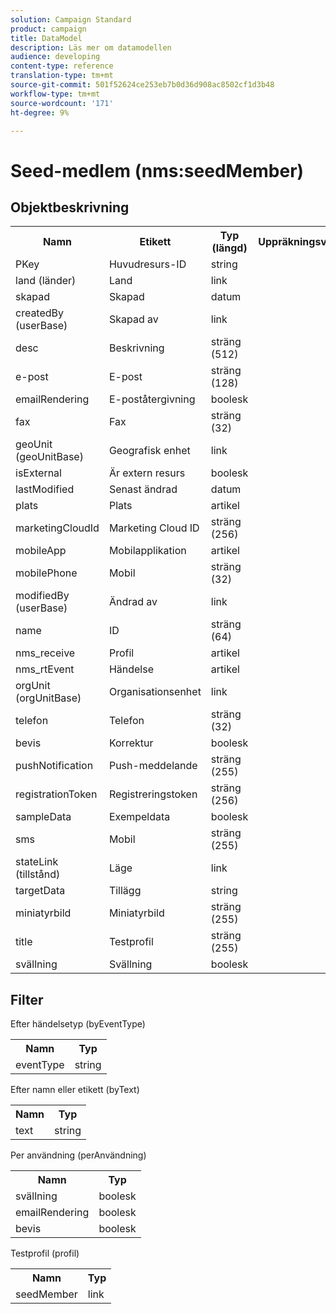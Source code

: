 ```yaml
---
solution: Campaign Standard
product: campaign
title: DataModel
description: Läs mer om datamodellen
audience: developing
content-type: reference
translation-type: tm+mt
source-git-commit: 501f52624ce253eb7b0d36d908ac8502cf1d3b48
workflow-type: tm+mt
source-wordcount: '171'
ht-degree: 9%

---
```



# Seed-medlem (nms:seedMember)

## Objektbeskrivning

<table>
               <tr>
                  <th>Namn</th>
                  <th>Etikett</th>
                  <th>Typ (längd)</th>
                  <th>Uppräkningsvärden</th>
               </tr>
               <tr>
                  <td>PKey</td>
                  <td>Huvudresurs-ID</td>
                  <td>string </td>
                  <td> </td>
               </tr>
               <tr>
                  <td>land (länder)</td>
                  <td>Land</td>
                  <td>link </td>
                  <td> </td>
               </tr>
               <tr>
                  <td>skapad</td>
                  <td>Skapad</td>
                  <td>datum </td>
                  <td> </td>
               </tr>
               <tr>
                  <td>createdBy (userBase)</td>
                  <td>Skapad av</td>
                  <td>link </td>
                  <td> </td>
               </tr>
               <tr>
                  <td>desc</td>
                  <td>Beskrivning</td>
                  <td>sträng (512)</td>
                  <td> </td>
               </tr>
               <tr>
                  <td>e-post</td>
                  <td>E-post</td>
                  <td>sträng (128)</td>
                  <td> </td>
               </tr>
               <tr>
                  <td>emailRendering</td>
                  <td>E-poståtergivning</td>
                  <td>boolesk </td>
                  <td> </td>
               </tr>
               <tr>
                  <td>fax</td>
                  <td>Fax</td>
                  <td>sträng (32)</td>
                  <td> </td>
               </tr>
               <tr>
                  <td>geoUnit (geoUnitBase)</td>
                  <td>Geografisk enhet</td>
                  <td>link </td>
                  <td> </td>
               </tr>
               <tr>
                  <td>isExternal</td>
                  <td>Är extern resurs</td>
                  <td>boolesk </td>
                  <td> </td>
               </tr>
               <tr>
                  <td>lastModified</td>
                  <td>Senast ändrad</td>
                  <td>datum </td>
                  <td> </td>
               </tr>
               <tr>
                  <td>plats</td>
                  <td>Plats</td>
                  <td>artikel </td>
                  <td> </td>
               </tr>
               <tr>
                  <td>marketingCloudId</td>
                  <td>Marketing Cloud ID</td>
                  <td>sträng (256)</td>
                  <td> </td>
               </tr>
               <tr>
                  <td>mobileApp</td>
                  <td>Mobilapplikation</td>
                  <td>artikel </td>
                  <td> </td>
               </tr>
               <tr>
                  <td>mobilePhone</td>
                  <td>Mobil</td>
                  <td>sträng (32)</td>
                  <td> </td>
               </tr>
               <tr>
                  <td>modifiedBy (userBase)</td>
                  <td>Ändrad av</td>
                  <td>link </td>
                  <td> </td>
               </tr>
               <tr>
                  <td>name</td>
                  <td>ID</td>
                  <td>sträng (64)</td>
                  <td> </td>
               </tr>
               <tr>
                  <td>nms_receive</td>
                  <td>Profil</td>
                  <td>artikel </td>
                  <td> </td>
               </tr>
               <tr>
                  <td>nms_rtEvent</td>
                  <td>Händelse</td>
                  <td>artikel </td>
                  <td> </td>
               </tr>
               <tr>
                  <td>orgUnit (orgUnitBase)</td>
                  <td>Organisationsenhet</td>
                  <td>link </td>
                  <td> </td>
               </tr>
               <tr>
                  <td>telefon</td>
                  <td>Telefon</td>
                  <td>sträng (32)</td>
                  <td> </td>
               </tr>
               <tr>
                  <td>bevis</td>
                  <td>Korrektur</td>
                  <td>boolesk </td>
                  <td> </td>
               </tr>
               <tr>
                  <td>pushNotification</td>
                  <td>Push-meddelande</td>
                  <td>sträng (255)</td>
                  <td> </td>
               </tr>
               <tr>
                  <td>registrationToken</td>
                  <td>Registreringstoken</td>
                  <td>sträng (256)</td>
                  <td> </td>
               </tr>
               <tr>
                  <td>sampleData</td>
                  <td>Exempeldata</td>
                  <td>boolesk </td>
                  <td> </td>
               </tr>
               <tr>
                  <td>sms</td>
                  <td>Mobil</td>
                  <td>sträng (255)</td>
                  <td> </td>
               </tr>
               <tr>
                  <td>stateLink (tillstånd)</td>
                  <td>Läge</td>
                  <td>link </td>
                  <td> </td>
               </tr>
               <tr>
                  <td>targetData</td>
                  <td>Tillägg</td>
                  <td>string </td>
                  <td> </td>
               </tr>
               <tr>
                  <td>miniatyrbild</td>
                  <td>Miniatyrbild</td>
                  <td>sträng (255)</td>
                  <td> </td>
               </tr>
               <tr>
                  <td>title</td>
                  <td>Testprofil</td>
                  <td>sträng (255)</td>
                  <td> </td>
               </tr>
               <tr>
                  <td>svällning</td>
                  <td>Svällning</td>
                  <td>boolesk </td>
                  <td> </td>
               </tr>
            </table>

## Filter

Efter händelsetyp (byEventType)

<table>
        <tr>
        <th>Namn</th>
        <th>Typ</th>
        </tr>
        <tr>
        <td>eventType</td>
        <td>string</td>
        </tr>
    </table>

Efter namn eller etikett (byText)

<table>
        <tr>
        <th>Namn</th>
        <th>Typ</th>
        </tr>
        <tr>
        <td>text</td>
        <td>string</td>
        </tr>
    </table>

Per användning (perAnvändning)

<table>
        <tr>
        <th>Namn</th>
        <th>Typ</th>
        </tr>
        <tr>
        <td>svällning</td>
        <td>boolesk</td>
        </tr>
        <tr>
        <td>emailRendering</td>
        <td>boolesk</td>
        </tr>
        <tr>
        <td>bevis</td>
        <td>boolesk</td>
        </tr>
    </table>

Testprofil (profil)

<table>
    <tr>
    <th>Namn</th>
    <th>Typ</th>
    </tr>
    <tr>
    <td>seedMember</td>
    <td>link</td>
    </tr>
</table>
